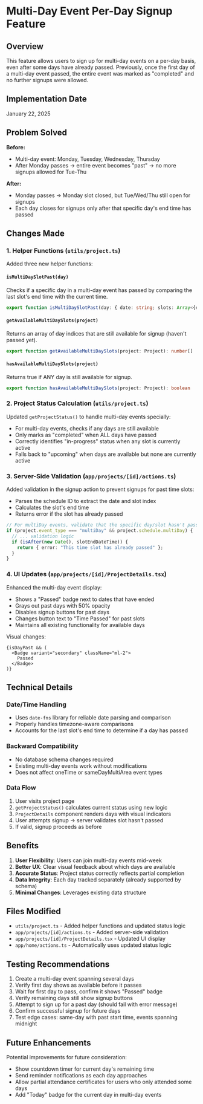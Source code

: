 # Multi-Day Event Per-Day Signup Feature

## Overview
This feature allows users to sign up for multi-day events on a per-day basis, even after some days have already passed. Previously, once the first day of a multi-day event passed, the entire event was marked as "completed" and no further signups were allowed.

## Implementation Date
January 22, 2025

## Problem Solved
**Before:** 
- Multi-day event: Monday, Tuesday, Wednesday, Thursday
- After Monday passes → entire event becomes "past" → no more signups allowed for Tue-Thu

**After:**
- Monday passes → Monday slot closed, but Tue/Wed/Thu still open for signups
- Each day closes for signups only after that specific day's end time has passed

## Changes Made

### 1. Helper Functions (`utils/project.ts`)

Added three new helper functions:

#### `isMultiDaySlotPast(day)`
Checks if a specific day in a multi-day event has passed by comparing the last slot's end time with the current time.

```typescript
export function isMultiDaySlotPast(day: { date: string; slots: Array<{endTime: string}> }): boolean
```

#### `getAvailableMultiDaySlots(project)`
Returns an array of day indices that are still available for signup (haven't passed yet).

```typescript
export function getAvailableMultiDaySlots(project: Project): number[]
```

#### `hasAvailableMultiDaySlots(project)`
Returns true if ANY day is still available for signup.

```typescript
export function hasAvailableMultiDaySlots(project: Project): boolean
```

### 2. Project Status Calculation (`utils/project.ts`)

Updated `getProjectStatus()` to handle multi-day events specially:
- For multi-day events, checks if any days are still available
- Only marks as "completed" when ALL days have passed
- Correctly identifies "in-progress" status when any slot is currently active
- Falls back to "upcoming" when days are available but none are currently active

### 3. Server-Side Validation (`app/projects/[id]/actions.ts`)

Added validation in the signup action to prevent signups for past time slots:
- Parses the schedule ID to extract the date and slot index
- Calculates the slot's end time
- Returns error if the slot has already passed

```typescript
// For multiDay events, validate that the specific day/slot hasn't passed
if (project.event_type === "multiDay" && project.schedule.multiDay) {
  // ... validation logic
  if (isAfter(new Date(), slotEndDateTime)) {
    return { error: "This time slot has already passed" };
  }
}
```

### 4. UI Updates (`app/projects/[id]/ProjectDetails.tsx`)

Enhanced the multi-day event display:
- Shows a "Passed" badge next to dates that have ended
- Grays out past days with 50% opacity
- Disables signup buttons for past days
- Changes button text to "Time Passed" for past slots
- Maintains all existing functionality for available days

Visual changes:
```tsx
{isDayPast && (
  <Badge variant="secondary" className="ml-2">
    Passed
  </Badge>
)}
```

## Technical Details

### Date/Time Handling
- Uses `date-fns` library for reliable date parsing and comparison
- Properly handles timezone-aware comparisons
- Accounts for the last slot's end time to determine if a day has passed

### Backward Compatibility
- No database schema changes required
- Existing multi-day events work without modifications
- Does not affect oneTime or sameDayMultiArea event types

### Data Flow
1. User visits project page
2. `getProjectStatus()` calculates current status using new logic
3. `ProjectDetails` component renders days with visual indicators
4. User attempts signup → server validates slot hasn't passed
5. If valid, signup proceeds as before

## Benefits

1. **User Flexibility**: Users can join multi-day events mid-week
2. **Better UX**: Clear visual feedback about which days are available
3. **Accurate Status**: Project status correctly reflects partial completion
4. **Data Integrity**: Each day tracked separately (already supported by schema)
5. **Minimal Changes**: Leverages existing data structure

## Files Modified

- `utils/project.ts` - Added helper functions and updated status logic
- `app/projects/[id]/actions.ts` - Added server-side validation
- `app/projects/[id]/ProjectDetails.tsx` - Updated UI display
- `app/home/actions.ts` - Automatically uses updated status logic

## Testing Recommendations

1. Create a multi-day event spanning several days
2. Verify first day shows as available before it passes
3. Wait for first day to pass, confirm it shows "Passed" badge
4. Verify remaining days still show signup buttons
5. Attempt to sign up for a past day (should fail with error message)
6. Confirm successful signup for future days
7. Test edge cases: same-day with past start time, events spanning midnight

## Future Enhancements

Potential improvements for future consideration:
- Show countdown timer for current day's remaining time
- Send reminder notifications as each day approaches
- Allow partial attendance certificates for users who only attended some days
- Add "Today" badge for the current day in multi-day events
